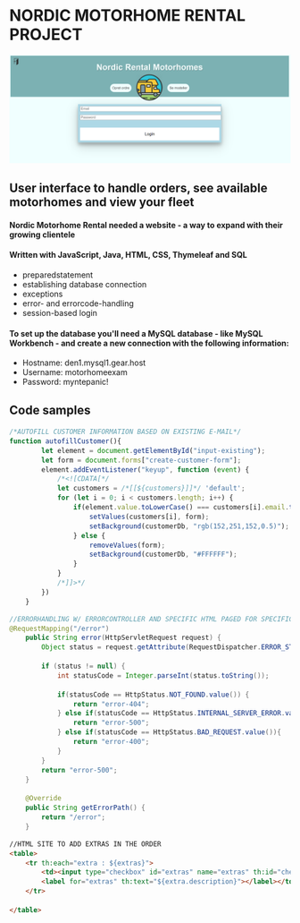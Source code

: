 # NORDIC MOTORHOME RENTAL PROJECT
![alt text](src/main/resources/static/img/Login.PNG)
## User interface to handle orders, see available motorhomes and view your fleet
#### Nordic Motorhome Rental needed a website - a way to expand with their growing clientele
#### Written with JavaScript, Java, HTML, CSS, Thymeleaf and SQL
* preparedstatement
* establishing database connection
* exceptions
* error- and errorcode-handling
* session-based login

#### To set up the database you'll need a MySQL database - like MySQL Workbench - and create a new connection with the following information:

* Hostname: den1.mysql1.gear.host
* Username: motorhomeexam
* Password: myntepanic!

## Code samples
```javascript
/*AUTOFILL CUSTOMER INFORMATION BASED ON EXISTING E-MAIL*/
function autofillCustomer(){
        let element = document.getElementById("input-existing");
        let form = document.forms["create-customer-form"];
        element.addEventListener("keyup", function (event) {
            /*<![CDATA[*/
            let customers = /*[[${customers}]]*/ 'default';
            for (let i = 0; i < customers.length; i++) {
                if(element.value.toLowerCase() === customers[i].email.toLowerCase()){
                    setValues(customers[i], form);
                    setBackground(customerDb, "rgb(152,251,152,0.5)");
                } else {
                    removeValues(form);
                    setBackground(customerDb, "#FFFFFF");
                }
            }
            /*]]>*/
        })
    }
```

```java
//ERRORHANDLING W/ ERRORCONTROLLER AND SPECIFIC HTML PAGED FOR SPECIFIC ERROR CODES
@RequestMapping("/error")
    public String error(HttpServletRequest request) {
        Object status = request.getAttribute(RequestDispatcher.ERROR_STATUS_CODE);

        if (status != null) {
            int statusCode = Integer.parseInt(status.toString());

            if(statusCode == HttpStatus.NOT_FOUND.value()) {
                return "error-404";
            } else if(statusCode == HttpStatus.INTERNAL_SERVER_ERROR.value()) {
                return "error-500";
            } else if(statusCode == HttpStatus.BAD_REQUEST.value()){
                return "error-400";
            }
        }
        return "error-500";
    }

    @Override
    public String getErrorPath() {
        return "/error";
    }
```

```html
//HTML SITE TO ADD EXTRAS IN THE ORDER
<table>
    <tr th:each="extra : ${extras}">
        <td><input type="checkbox" id="extras" name="extras" th:id="check" th:value="${extra.id}">
        <label for="extras" th:text="${extra.description}"></label></td>
    </tr>

</table>
```
